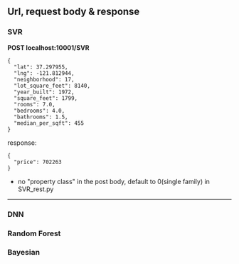## Url, request body & response

### SVR
**POST localhost:10001/SVR**
```
{
  "lat": 37.297955,
  "lng": -121.812944,
  "neighborhood": 17,
  "lot_square_feet": 8140,
  "year_built": 1972,
  "square_feet": 1799,
  "rooms": 7.0,
  "bedrooms": 4.0,
  "bathrooms": 1.5,
  "median_per_sqft": 455
}
```

response:
```
{
  "price": 702263
}
```

- no "property class" in the post body, default to 0(single family) in SVR_rest.py

-----------

### DNN

### Random Forest

### Bayesian
